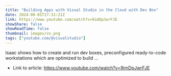 ```yaml
---
title: "Building Apps with Visual Studio in the Cloud with Dev Box"
date: 2024-08-01T17:31:21Z
link: https://www.youtube.com/watch?v=9imDpJwrFJE
showShare: false
showReadTime: false
thumbnail: images/vs.png
tags: ["youtube.com/@visualstudio"]
---
```

Isaac shows how to create and run dev boxes, preconfigured ready-to-code workstations which are optimized to build ...

- Link to article: https://www.youtube.com/watch?v=9imDpJwrFJE